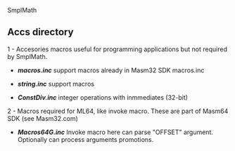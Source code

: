 SmplMath

## Accs directory

1 - Accesories macros useful for programming applications but not required by SmplMath.
 
   - ___macros.inc___ support macros already in Masm32 SDK macros.inc 

   - ___string.inc___ support macros

   - ___ConstDiv.inc___ integer operations with inmmediates (32-bit)

2 - Macros required for ML64, like invoke macro. These are part of Masm64 SDK (see Masm32.com)

   - ___Macros64G.inc___  Invoke macro here can parse "OFFSET" argument. Optionally can process arguments promotions.
